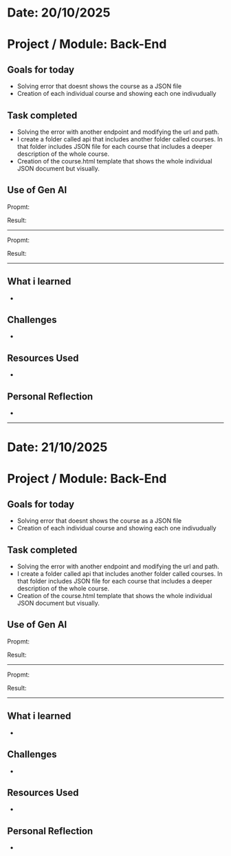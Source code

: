 # Date: 20/10/2025
# Project / Module: Back-End 

## Goals for today
- Solving error that doesnt shows the course as a JSON file
- Creation of each individual course and showing each one indivudually


## Task completed
- Solving the error with another endpoint and modifying the url and path.
- I create a folder called api that includes another folder called courses. In that folder includes JSON file for each course that includes a deeper description of the whole course.
- Creation of the course.html template that shows the whole individual JSON document but visually. 


## Use of Gen AI

Propmt:


Result:

---

Propmt:


Result:

---

## What i learned
- 



## Challenges
- 


## Resources Used
- 



## Personal Reflection
- 


--------------------------------

# Date: 21/10/2025
# Project / Module: Back-End 

## Goals for today
- Solving error that doesnt shows the course as a JSON file
- Creation of each individual course and showing each one indivudually


## Task completed
- Solving the error with another endpoint and modifying the url and path.
- I create a folder called api that includes another folder called courses. In that folder includes JSON file for each course that includes a deeper description of the whole course.
- Creation of the course.html template that shows the whole individual JSON document but visually. 


## Use of Gen AI

Propmt:


Result:

---

Propmt:


Result:

---

## What i learned
- 



## Challenges
- 


## Resources Used
- 



## Personal Reflection
- 
